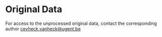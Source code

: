 # Original Data
  For access to the unprocessed original data, contact the corresponding author
  	cevheck.vanheck@ugent.be
